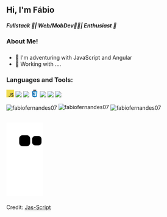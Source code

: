 ## Hi, I'm Fábio

##### Fullstack 🔋| Web/MobDev🏿🤳| Enthusiast 👾

### About Me!

##### 
* 🤖 I'm adventuring with JavaScript and Angular
* 🚀 Working with ....
##### 


### Languages and Tools:

<code><img height="20" src="https://raw.githubusercontent.com/github/explore/80688e429a7d4ef2fca1e82350fe8e3517d3494d/topics/javascript/javascript.png"></code>
<code><img height="20" src="https://upload.wikimedia.org/wikipedia/commons/thumb/c/cf/Angular_full_color_logo.svg/512px-Angular_full_color_logo.svg.png"></code>
<code><img height="20" src="https://image.flaticon.com/icons/png/512/919/919827.png"></code>
<code><img height="20" src="https://raw.githubusercontent.com/github/explore/6c6508f34230f0ac0d49e847a326429eefbfc030/topics/css/css.png"></code>
<code><img height="20" src="https://drive.google.com/file/d/17OoMnHt8O3r_eM0duioY3TSAKCWYJKt2/view?usp=sharing"></code>
<code><img height="20" src="https://gilsonpaulo.com.br/media/nodew.jpg"></code>
<code><img height="20" src="https://cdn-icons-png.flaticon.com/512/1822/1822899.png"></code>

<img align="center" width=500 src="https://github-readme-stats.vercel.app/api/top-langs/?username=fabiofernandes07&count_private=true&theme=radical" alt="fabiofernandes07" >

<img src="https://github-readme-stats.vercel.app/api?username=fabiofernandes07&show_icons=true&hide_border=true&count_private=true&theme=shades-of-purple&icon_color=fad000" alt="fabiofernandes07">
<img align="center" src="https://github-readme-streak-stats.herokuapp.com/?user=fabiofernandes07&count_private=true&theme=radical" alt="fabiofernandes07">

![Snake animation](https://github.com/rafaballerini/rafaballerini/blob/output/github-contribution-grid-snake.svg)
----
Credit: [Jas-Script](https://github.com/Jas-Script)

